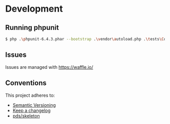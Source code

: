 Development
===========

Running phpunit
---------------
```sh
$ php .\phpunit-6.4.3.phar --bootstrap .\vendor\autoload.php .\tests\ConvertTest.php
```

Issues
------
Issues are managed with <https://waffle.io/>

Conventions
-----------
This project adheres to:

 * [Semantic Versioning](http://semver.org/)
 * [Keep a changelog](http://keepachangelog.com/en/1.0.0/)
 * [pds/skeleton](https://github.com/php-pds/skeleton)
